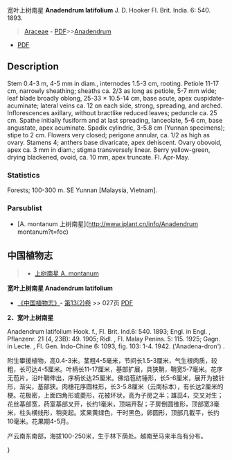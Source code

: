 宽叶上树南星 **Anadendrum latifolium** J. D. Hooker Fl. Brit. India. 6: 540. 1893.

> [Araceae](http://www.iplant.cn/info/Araceae?t=foc) - [PDF](http://www.iplant.cn/foc/pdf/Araceae.pdf)>>[Anadendrum](http://www.iplant.cn/info/Anadendrum?t=foc)
 - [PDF](http://www.iplant.cn/foc/pdf/Anadendrum.pdf)

## Description

Stem 0.4-3 m, 4-5 mm in diam., internodes 1.5-3 cm, rooting. Petiole 11-17 cm, narrowly sheathing; sheaths ca. 2/3 as long as petiole, 5-7 mm wide; leaf blade broadly oblong, 25-33 × 10.5-14 cm, base acute, apex cuspidate-acuminate; lateral veins ca. 12 on each side, strong, spreading, and arched. Inflorescences axillary, without bractlike reduced leaves; peduncle ca. 25 cm. Spathe initially fusiform and at last spreading, lanceolate, 5-6 cm, base angustate, apex acuminate. Spadix cylindric, 3-5.8 cm (Yunnan specimens); stipe to 2 cm. Flowers very closed; perigone annular, ca. 1/2 as high as ovary. Stamens 4; anthers base divaricate, apex dehiscent. Ovary obovoid, apex ca. 3 mm in diam.; stigma transversely linear. Berry yellow-green, drying blackened, ovoid, ca. 10 mm, apex truncate. Fl. Apr-May.

### Statistics
Forests; 100-300 m. SE Yunnan [Malaysia, Vietnam].

### Parsublist

* [A.  montanum  上树南星](http://www.iplant.cn/info/Anadendrum montanum?t=foc)

## 中国植物志

> * [上树南星  A.  montanum](Anadendrum-montanum-上树南星.md)

**宽叶上树南星 Anadendrum latifolium**

* [《中国植物志》](http://www.iplant.cn/frps)- [第13(2)卷](http://www.iplant.cn/frps/vol/13(2)) >> 027页 [PDF](http://www.iplant.cn/frps/pdf/13(2)/027.pdf)

**2．宽叶上树南星**

Anadendrum latifolium Hook. f., Fl. Brit. Ind.6: 540. 1893; Engl. in Engl. , Pflanzenr. 21 (4, 23B): 49. 1905; Ridl. , Fl. Malay Penins. 5: 115. 1925; Gagn. in Lecte. , Fl. Gen. Indo-Chine 6: 1093, fig. 103: 1-4. 1942. ('Anadena-dron') .

附生攀援植物，高0.4-3米。茎粗4-5毫米，节间长1.5-3厘米，气生根肉质，较粗，长可达4-5厘米。叶柄长11-17厘米，基部扩展，具狭鞘，鞘宽5-7毫米。花序无苞片，沿叶鞘伸出，序柄长达25厘米。佛焰苞纺锤形，长5-6厘米，展开为披针形，渐尖，基部狭。肉穗花序圆柱形，长3-5.8厘米（云南标本），有长达2厘米的梗。花极密，上面四角形或菱形，花被环状，高为子房之半；雄蕊4，交叉对生；花丝基部宽，药室基部叉开，长约1毫米，顶端开裂；子房倒圆锥形，顶部宽3毫米，柱头横线形，稍突起。浆果黄绿色，干时黑色，卵圆形，顶部几截平，长约10毫米。花果期4-5月。

产云南东南部，海拔100-250米，生于林下荫处。越南至马来半岛有分布。

}